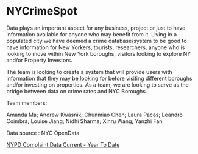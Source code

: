 # NYCrimeSpot 


Data plays an important aspect for any business, project or just to have information available for anyone who may benefit from it. 
Living in a populated city we have deemed a crime database/system to be good to have information for New Yorkers, tourists, researchers, 
anyone who is looking to move within New York boroughs, visitors looking to explore NY and/or Property Investors. 

The team is looking to create a system that will provide users with information that they may be looking for before visiting different 
boroughs and/or investing on properties. As a team, we are looking to serve as the bridge between data on crime rates and NYC Boroughs. 

Team members:

Amanda Ma;
Andrew Kwasnik;
Chunmiao Chen;
Laura Pacas;
Leandro Coimbra;
Louise Jiang;
Nidhi Sharma;
Xinru Wang;
Yanzhi Fan

Data source : NYC OpenData

[NYPD Complaint Data Current - Year To Date](url)

